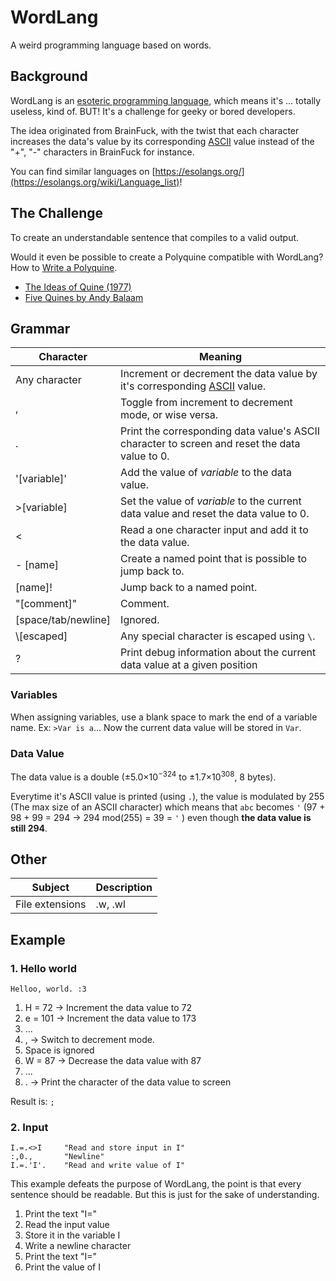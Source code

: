 # WordLang
 A weird programming language based on words.

## Background

WordLang is an [esoteric programming language](https://en.wikipedia.org/wiki/Esoteric_programming_language), which means it's ... totally useless, kind of. BUT! It's a challenge for geeky or bored developers.

The idea originated from BrainFuck, with the twist that each character increases the data's value by its corresponding [ASCII](https://en.wikipedia.org/wiki/ASCII) value instead of the "+", "-" characters in BrainFuck for instance.

You can find similar languages on [https://esolangs.org/](https://esolangs.org/wiki/Language_list)!

## The Challenge

To create an understandable sentence that compiles to a valid output.

Would it even be possible to create a Polyquine compatible with WordLang? How to [Write a Polyquine](https://codegolf.stackexchange.com/questions/37464/write-a-polyquine).

* [The Ideas of Quine (1977)](https://www.youtube.com/watch?v=B2fLyvsHHaQ)
* [Five Quines by Andy Balaam](https://www.youtube.com/watch?v=JQ_Fylah0Cg)

## Grammar

| Character     | Meaning                                                      |
| ------------- | ------------------------------------------------------------ |
| Any character | Increment or decrement the data value by it's corresponding [ASCII](https://en.wikipedia.org/wiki/ASCII) value. |
| ,             | Toggle from increment to decrement mode, or wise versa.      |
| .             | Print the corresponding data value's ASCII character to screen and reset the data value to 0. |
| '[variable]'  | Add the value of *variable* to the data value.               |
| \>[variable]  | Set the value of *variable* to the current data value and reset the data value to 0.       |
| <             | Read a one character input and add it to the data value.     |
| - [name]      | Create a named point that is possible to jump back to.       |
| [name]!       | Jump back to a named point.                                  |
| "[comment]"   | Comment.                                                     |
| [space/tab/newline]   | Ignored.                                                     |
| \\[escaped]   | Any special character is escaped using `\`.                  |
| ?             | Print debug information about the current data value at a given position |

### Variables
When assigning variables, use a blank space to mark the end of a variable name. Ex: `>Var is a`... Now the current data value will be stored in `Var`.

### Data Value
The data value is a double (±5.0×10<sup>−324</sup> to ±1.7×10<sup>308</sup>,	8 bytes).

Everytime it's ASCII value is printed (using `.`), the value is modulated by 255 (The max size of an ASCII character) which means that `abc` becomes `'` (97 + 98 + 99 = 294 → 294 mod(255) = 39 = `'` ) even though **the data value is still 294**.

## Other

| Subject         | Description |
| --------------- | ----------- |
| File extensions | .w, .wl     |

## Example

### 1. Hello world

```
Helloo, world. :3
```

1. H = 72 → Increment the data value to 72
2. e = 101 → Increment the data value to 173
3. ...
4. , → Switch to decrement mode.
5. Space is ignored
6. W = 87 → Decrease the data value with 87
7. ...
8. . → Print the character of the data value to screen

Result is: `;`

### 2. Input

```
I.=.<>I		"Read and store input in I"
:,0.,		"Newline"
I.=.'I'.	"Read and write value of I"
```

This example defeats the purpose of WordLang, the point is that every sentence should be readable. But this is just for the sake of understanding.

1. Print the text "I="
2. Read the input value
3. Store it in the variable I
4. Write a newline character
5. Print the text "I="
6. Print the value of I
